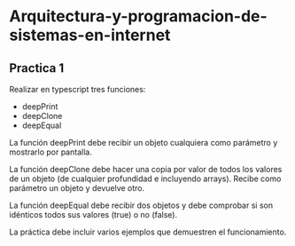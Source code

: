 # Arquitectura-y-programacion-de-sistemas-en-internet

## Practica 1
Realizar en typescript tres funciones:

- deepPrint
- deepClone
- deepEqual

La función deepPrint debe recibir un objeto cualquiera como parámetro y mostrarlo por pantalla.

La función deepClone debe hacer una copia por valor de todos los valores de un objeto (de cualquier profundidad e incluyendo arrays). Recibe como parámetro un objeto y devuelve otro.

La función deepEqual debe recibir dos objetos y debe comprobar si son idénticos todos sus valores (true) o no (false).

La práctica debe incluir varios ejemplos que demuestren el funcionamiento.

